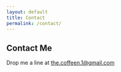 ```yaml
---
layout: default
title: Contact
permalink: /contact/
---
```


## Contact Me

Drop me a line at [the.coffeen.1@gmail.com](mailto:the.coffeen.1@gmail.com)
